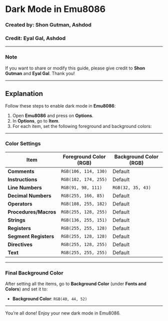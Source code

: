 # Dark Mode in Emu8086

### Created by: Shon Gutman, Ashdod  
### Credit: Eyal Gal, Ashdod

---

### Note

If you want to share or modify this guide, please give credit to **Shon Gutman** and **Eyal Gal**. Thank you!

---

## Explanation

Follow these steps to enable dark mode in **Emu8086**:

1. Open **Emu8086** and press on **Options**.
2. In **Options**, go to **Item**.
3. For each item, set the following foreground and background colors:

---

### Color Settings

| **Item**             | **Foreground Color (RGB)** | **Background Color (RGB)** |
|----------------------|----------------------------|----------------------------|
| **Comments**         | `RGB(106, 114, 130)`      | Default                    |
| **Instructions**     | `RGB(102, 174, 255)`      | Default                    |
| **Line Numbers**     | `RGB(91, 98, 111)`        | `RGB(32, 35, 43)`         |
| **Decimal Numbers**  | `RGB(255, 166, 85)`       | Default                    |
| **Operators**        | `RGB(108, 255, 182)`      | Default                    |
| **Procedures/Macros**| `RGB(255, 128, 255)`      | Default                    |
| **Strings**          | `RGB(136, 255, 151)`      | Default                    |
| **Registers**        | `RGB(255, 255, 128)`      | Default                    |
| **Segment Registers**| `RGB(255, 128, 128)`      | Default                    |
| **Directives**       | `RGB(255, 128, 255)`      | Default                    |
| **Text**             | `RGB(255, 255, 255)`      | Default                    |

---

### Final Background Color

After setting all the items, go to **Background Color** (under **Fonts and Colors**) and set it to:

- **Background Color**: `RGB(40, 44, 52)`

---

You’re all done! Enjoy your new dark mode in Emu8086.
